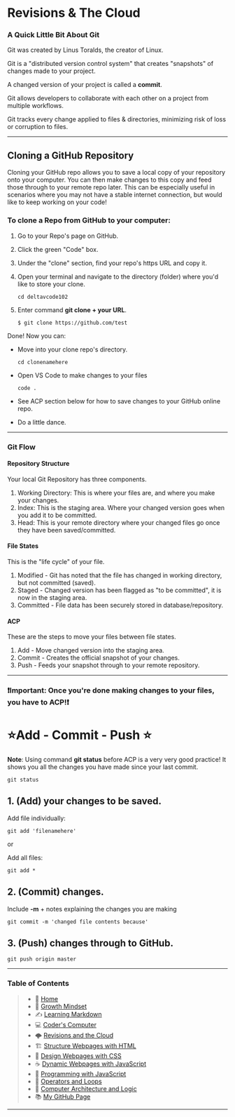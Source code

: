 # Revisions & The Cloud

### A Quick Little Bit About Git 

Git was created by Linus Toralds, the creator of Linux.

Git is a "distributed version control system" that creates "snapshots" of changes made to your project.  

A changed version of your project is called a **commit**. 

Git allows developers to collaborate with each other on a project from multiple workflows.

Git tracks every change applied to files & directories, minimizing risk of loss or corruption to files. 
_____

## Cloning a GitHub Repository
   Cloning your GitHub repo allows you to save a local copy of your repository onto your computer. 
   You can then make changes to this copy and feed those through to your remote repo later. 
   This can be especially useful in scenarios where you may not have a stable internet connection, but would like to keep working on your code!
 
### To clone a Repo from GitHub to your computer:  
 1. Go to your Repo's page on GitHub.
 2. Click the green "Code" box.
 3. Under the "clone" section, find your repo's https URL and copy it.
 4. Open your terminal and navigate to the directory (folder) where you'd like to store your clone.
 
        cd deltavcode102
                 
 5. Enter command **git clone + your URL**.
    
        $ git clone https://github.com/test
   
Done! 
Now you can: 
 * Move into your clone repo's directory. 

       cd clonenamehere 

 * Open VS Code to make changes to your files
     
       code . 
 
 * See ACP section below for how to save changes to your GitHub online repo. 
 * Do a little dance. 
_____
 
### Git Flow

#### Repository Structure
Your local Git Repository has three components. 
 1. Working Directory: This is where your files are, and where you make your changes. 
 2. Index: This is the staging area. Where your changed version goes when you add it to be committed. 
 3. Head: This is your remote directory where your changed files go once they have been saved/committed. 

#### File States
This is the "life cycle" of your file. 
 1. Modified - Git has noted that the file has changed in working directory, but not committed (saved). 
 2. Staged - Changed version has been flagged as "to be committed", it is now in the staging area.  
 3. Committed - File data has been securely stored in database/repository.  

#### ACP 
These are the steps to move your files between file states.
 1. Add - Move changed version into the staging area. 
 2. Commit - Creates the official snapshot of your changes.
 3. Push - Feeds your snapshot through to your remote repository. 
 
 _____

### ❗**Important:** Once you're done making changes to your files, you have to ACP!❗

# ⭐Add - Commit - Push ⭐ 
 
 **Note**: Using command **git status** before ACP is a very very good practice! It shows you all the changes you have made since your last commit.  
         
    git status

## 1. (Add) your changes to be saved. 
 
 Add file individually: 
 
    git add 'filenamehere' 
    
 or 

 Add all files:
    
    git add *

## 2. (Commit) changes.

Include **-m** + notes explaining the changes you are making    
               
    git commit -m 'changed file contents because'

## 3. (Push) changes through to GitHub.
    git push origin master

_____
### **Table of Contents**

> * 🏡 [Home](README.md)
> * 💭 [Growth Mindset](102/growthmindset.md)
> * ✍️ [Learning Markdown](102/learningmarkdown.md)
> * 💻 [Coder's Computer](102/coderscomputer.md)
> * 🌩️ [Revisions and the Cloud](102/revisionscloud.md)
> * 🏗️ [Structure Webpages with HTML](102/structure.md)
> * 🎨 [Design Webpages with CSS](102/designcss.md)
> * ☕ [Dynamic Webpages with JavaScript](102/dynamicjava.md)
> * 🌵 [Programming with JavaScript](102/programjs.md)
> * 🤖 [Operators and Loops](102/operloops.md)
> * 🧮 [Computer Architecture and Logic](102/comparchlogic.md)
> * 📚 [My GitHub Page](https://github.com/mistidinzy)

_____
